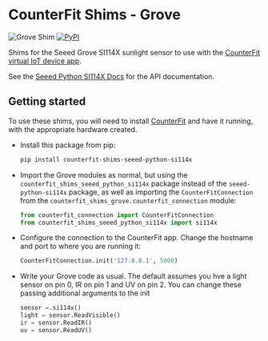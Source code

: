 # CounterFit Shims - Grove

![Grove Shim](https://img.shields.io/badge/Platform-Python-green) [![PyPI](https://img.shields.io/pypi/v/counterfit-shims-seeed-python-si114x)](https://pypi.org/project/counterfit-shims-seeed-python-si114x)

Shims for the Seeed Grove SI114X sunlight sensor to use with the [CounterFit virtual IoT device app](https://github.com/CounterFit-IoT/CounterFit).

See the [Seeed Python SI114X Docs](https://github.com/Seeed-Studio/Seeed_Python_SI114X) for the API documentation.

## Getting started

To use these shims, you will need to install [CounterFit](https://github.com/CounterFit-IoT/CounterFit) and have it running, with the appropriate hardware created.

* Install this package from pip:

    ```sh
    pip install counterfit-shims-seeed-python-si114x
    ```

* Import the Grove modules as normal, but using the `counterfit_shims_seeed_python_si114x` package instead of the `seeed-python-si114x` package, as well as importing the `CounterFitConnection` from the `counterfit_shims_grove.counterfit_connection` module:

    ```python
    from counterfit_connection import CounterFitConnection
    from counterfit_shims_seeed_python_si114x import si114x
    ```

* Configure the connection to the CounterFit app. Change the hostname and port to where you are running it:

    ```python
    CounterFitConnection.init('127.0.0.1', 5000)
    ```

* Write your Grove code as usual. The default assumes you hve a light sensor on pin 0, IR on pin 1 and UV on pin 2. You can change these passing additional arguments to the init

    ```python
    sensor =.si114x()
    light = sensor.ReadVisible()
    ir = sensor.ReadIR()
    uv = sensor.ReadUV()
    ```
